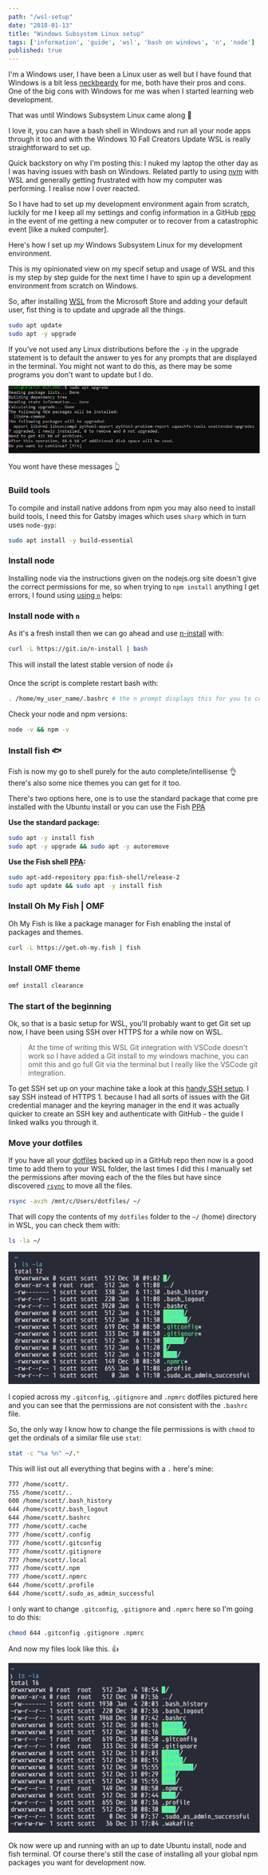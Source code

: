 ```yaml
---
path: "/wsl-setup"
date: "2018-01-13"
title: "Windows Subsystem Linux setup"
tags: ['information', 'guide', 'wsl', 'bash on windows', 'n', 'node']
published: true
---
```


I'm a Windows user, I have been a Linux user as well but I have found
that Windows is a bit less [neckbeardy][fixanycomputer] for me, both
have their pros and cons. One of the big cons with Windows for me was
when I started learning web development.

That was until Windows Subsystem Linux came along 🙏

I love it, you can have a bash shell in Windows and run all your node
apps through it too and with the Windows 10 Fall Creators Update WSL
is really straightforward to set up.

Quick backstory on why I'm posting this: I nuked my laptop the other
day as I was having issues with bash on Windows. Related partly to
using [nvm][slowbash] with WSL and generally getting frustrated with
how my computer was performing. I realise now I over reacted.

So I have had to set up my development environment again from scratch,
luckily for me I keep all my settings and config information in a
GitHub [repo][settingsrepo] in the event of me getting a new computer
or to recover from a catastrophic event [like a nuked computer].

Here's how I set up _my_ Windows Subsystem Linux for my development
environment.

This is my opinionated view on my specif setup and usage of WSL and
this is my step by step guide for the next time I have to spin up a
development environment from scratch on Windows.

So, after installing [WSL][wslmsstore] from the Microsoft Store and
adding your default user, fist thing is to update and upgrade all the
things.

```sh
sudo apt update
sudo apt -y upgrade
```

If you've not used any Linux distributions before the `-y` in the
upgrade statement is to default the answer to yes for any prompts that
are displayed in the terminal. You might not want to do this, as there
may be some programs you don't want to update but I do.

![upgrade image](./upgrade-yes.png)

You wont have these messages 👆

### Build tools

To compile and install native addons from npm you may also need to
install build tools, I need this for Gatsby images which uses `sharp`
which in turn uses `node-gyp`:

```sh
sudo apt install -y build-essential
```

### Install node

Installing node via the instructions given on the nodejs.org site
doesn't give the correct permissions for me, so when trying to
`npm install` anything I get errors, I found using [using `n`][usen]
helps:

### Install node with `n`

As it's a fresh install then we can go ahead and use [n-install] with:

```sh
curl -L https://git.io/n-install | bash
```

This will install the latest stable version of node 👍

Once the script is complete restart bash with:

```sh
. /home/my_user_name/.bashrc # the n prompt displays this for you to copy pasta
```

Check your node and npm versions:

```sh
node -v && npm -v
```

### Install fish 🐟

Fish is now my go to shell purely for the auto complete/intellisense
👌 there's also some nice themes you can get for it too.

There's two options here, one is to use the standard package that come
pre installed with the Ubuntu install or you can use the Fish [PPA]

**Use the standard package:**

```sh
sudo apt -y install fish
sudo apt -y upgrade && sudo apt -y autoremove
```

**Use the Fish shell [PPA]:**

```sh
sudo apt-add-repository ppa:fish-shell/release-2
sudo apt update && sudo apt -y install fish
```

### Install Oh My Fish | OMF

Oh My Fish is like a package manager for Fish enabling the instal of
packages and themes.

```sh
curl -L https://get.oh-my.fish | fish
```

### Install OMF theme

```sh
omf install clearance
```

### The start of the beginning

Ok, so that is a basic setup for WSL, you'll probably want to get Git
set up now, I have been using SSH over HTTPS for a while now on WSL.

> At the time of writing this WSL Git integration with VSCode doesn't
> work so I have added a Git install to my windows machine, you can
> omit this and go full Git via the terminal but I really like the
> VSCode git integration.

To get SSH set up on your machine take a look at this [handy SSH
setup]. I say SSH instead of HTTPS 1. because I had all sorts of
issues with the Git credential manager and the keyring manager in the
end it was actually quicker to create an SSH key and authenticate with
GitHub - the guide I linked walks you through it.

### Move your dotfiles

If you have all your [dotfiles] backed up in a GitHub repo then now is
a good time to add them to your WSL folder, the last times I did this
I manually set the permissions after moving each of the the files but
have since discovered [`rsync`][rsync] to move all the files.

```sh
rsync -avzh /mnt/c/Users/dotfiles/ ~/
```

That will copy the contents of my `dotfiles` folder to the `~/` (home)
directory in WSL, you can check them with:

```sh
ls -la ~/
```

![bash files wrong permissions](./bash-wrong-perms.png)

I copied across my `.gitconfig`, `.gitignore` and `.npmrc` dotfiles
pictured here and you can see that the permissions are not consistent
with the `.bashrc` file.

So, the only way I know how to change the file permissions is with
`chmod` to get the ordinals of a similar file use `stat`:

```sh
stat -c "%a %n" ~/.*
```

This will list out all everything that begins with a `.` here's mine:

```sh
777 /home/scott/.
755 /home/scott/..
600 /home/scott/.bash_history
644 /home/scott/.bash_logout
644 /home/scott/.bashrc
777 /home/scott/.cache
777 /home/scott/.config
777 /home/scott/.gitconfig
777 /home/scott/.gitignore
777 /home/scott/.local
777 /home/scott/.npm
777 /home/scott/.npmrc
644 /home/scott/.profile
644 /home/scott/.sudo_as_admin_successful
```

I only want to change `.gitconfig`, `.gitignore` and `.npmrc` here so
I'm going to do this:

```sh
chmod 644 .gitconfig .gitignore .npmrc
```

And now my files look like this. 👍

![bash files permissions](./bash-dotfiles.png)

Ok now were up and running with an up to date Ubuntu install, node and
fish terminal. Of course there's still the case of installing all your
global npm packages you want for development now.

<!-- links -->

[ppa]: # 'Personal Package Archive'
[fixanycomputer]: http://theoatmeal.com/blog/fix_computer
[slowbash]: https://github.com/Microsoft/WSL/issues/776
[wslmsstore]: https://www.microsoft.com/store/productId/9NBLGGH4MSV6
[usen]:
  https://github.com/Microsoft/WSL/issues/776#issuecomment-266112578
[settingsrepo]: https://github.com/spences10/settings
[dotfiles]: https://github.com/spences10/dotfiles
[handy ssh setup]:
  https://github.com/spences10/cheat-sheets/blob/master/git.md#how-to-authenticate-with-github-using-ssh
[rsync]:
  https://www.tecmint.com/rsync-local-remote-file-synchronization-commands/
[n-install]: https://github.com/mklement0/n-install
